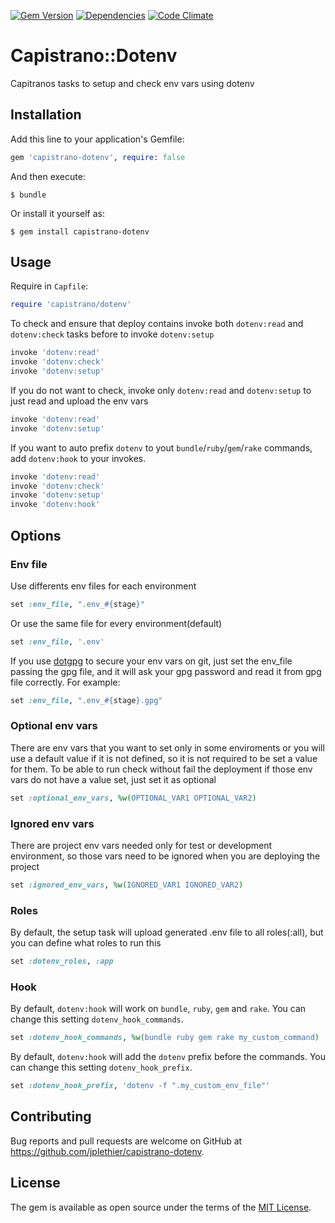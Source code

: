 [![Gem Version](https://img.shields.io/gem/v/capistrano-dotenv.svg)](https://rubygems.org/gems/capistrano-dotenv)
[![Dependencies](https://img.shields.io/gemnasium/jplethier/capistrano-dotenv.svg)](https://gemnasium.com/jplethier/capistrano-dotenv)
[![Code Climate](https://img.shields.io/codeclimate/github/jplethier/capistrano-dotenv.svg)](https://codeclimate.com/github/jplethier/capistrano-dotenv)


# Capistrano::Dotenv

Capitranos tasks to setup and check env vars using dotenv

## Installation

Add this line to your application's Gemfile:

```ruby
gem 'capistrano-dotenv', require: false
```

And then execute:

    $ bundle

Or install it yourself as:

    $ gem install capistrano-dotenv


## Usage

Require in `Capfile`:

```ruby
require 'capistrano/dotenv'
```

To check and ensure that deploy contains invoke both `dotenv:read` and `dotenv:check` tasks before to invoke `dotenv:setup`

```ruby
invoke 'dotenv:read'
invoke 'dotenv:check'
invoke 'dotenv:setup'
```

If you do not want to check, invoke only `dotenv:read` and `dotenv:setup` to just read and upload the env vars

```ruby
invoke 'dotenv:read'
invoke 'dotenv:setup'
```

If you want to auto prefix `dotenv` to yout `bundle`/`ruby`/`gem`/`rake` commands, add `dotenv:hook` to your invokes.

```ruby
invoke 'dotenv:read'
invoke 'dotenv:check'
invoke 'dotenv:setup'
invoke 'dotenv:hook'
```

## Options

### Env file

Use differents env files for each environment

```ruby
set :env_file, ".env_#{stage}"
```

Or use the same file for every environment(default)

```ruby
set :env_file, '.env'
```

If you use [dotgpg](https://github.com/ConradIrwin/dotgpg) to secure your env vars on git, just set the env_file passing the gpg file, and it will ask your gpg password and read it from gpg file correctly. For example:

```ruby
set :env_file, ".env_#{stage}.gpg"
```

### Optional env vars

There are env vars that you want to set only in some enviroments or you will use a default value if it is not defined, so it is not required to be set a value for them. To be able to run check without fail the deployment if those env vars do not have a value set, just set it as optional

```ruby
set :optional_env_vars, %w(OPTIONAL_VAR1 OPTIONAL_VAR2)
```

### Ignored env vars

There are project env vars needed only for test or development environment, so those vars need to be ignored when you are deploying the project

```ruby
set :ignored_env_vars, %w(IGNORED_VAR1 IGNORED_VAR2)
```

### Roles

By default, the setup task will upload generated .env file to all roles(:all), but you can define what roles to run this

```ruby
set :dotenv_roles, :app
```

### Hook

By default, `dotenv:hook` will work on `bundle`, `ruby`, `gem` and `rake`. You can change this setting `dotenv_hook_commands`.

```ruby
set :dotenv_hook_commands, %w(bundle ruby gem rake my_custom_command)
```

By default, `dotenv:hook` will add the `dotenv` prefix before the commands. You can change this setting `dotenv_hook_prefix`.

```ruby
set :dotenv_hook_prefix, 'dotenv -f ".my_custom_env_file"'
```


## Contributing

Bug reports and pull requests are welcome on GitHub at https://github.com/jplethier/capistrano-dotenv.


## License

The gem is available as open source under the terms of the [MIT License](http://opensource.org/licenses/MIT).

